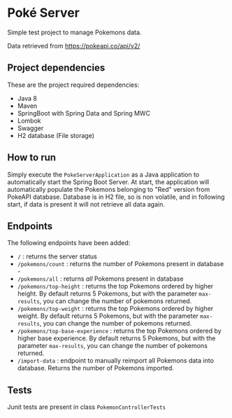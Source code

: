 # Poké Server

Simple test project to manage Pokemons data.

Data retrieved from https://pokeapi.co/api/v2/

## Project dependencies
These are the project required dependencies:

 - Java 8
 - Maven
 - SpringBoot with Spring Data and Spring MWC
 - Lombok
 - Swagger
 - H2 database (File storage)

## How to run

Simply execute the `PokeServerApplication` as a Java application to automatically start the Spring Boot Server. At start, the application will automatically populate the Pokemons belonging to "Red" version from PokeAPI database. Database is in H2 file, so is non volatile, and in following start, if data is present it will not retrieve all data again.

## Endpoints

The following endpoints have been added:

 - `/` : returns the server status
 - `/pokemons/count` : returns the number of Pokemons present in database - 
 - `/pokemons/all` : returns *all* Pokemons present in database
 - `/pokemons/top-height` : returns the top Pokemons ordered by higher height. By default returns 5 Pokemons, but with the parameter `max-results`, you can change the number of pokemons returned.
 -  `/pokemons/top-weight` : returns the top Pokemons ordered by higher weight. By default returns 5 Pokemons, but with the parameter `max-results`, you can change the number of pokemons returned.
 - `/pokemons/top-base-experience` : returns the top Pokemons ordered by higher base experience. By default returns 5 Pokemons, but with the parameter `max-results`, you can change the number of pokemons returned. 
 - `/import-data` : endpoint to manually reimport all Pokemons data into database. Returns the number of Pokemons imported.
 
## Tests

Junit tests are present in class `PokemonControllerTests`